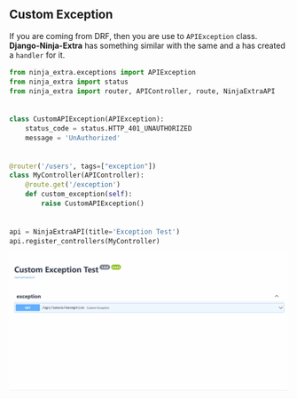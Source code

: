 ## Custom Exception

If you are coming from DRF, then you are use to `APIException` class.
**Django-Ninja-Extra** has something similar with the same and a has created
a `handler` for it.

```python
from ninja_extra.exceptions import APIException
from ninja_extra import status
from ninja_extra import router, APIController, route, NinjaExtraAPI


class CustomAPIException(APIException):
    status_code = status.HTTP_401_UNAUTHORIZED
    message = 'UnAuthorized'

    
@router('/users', tags=["exception"])
class MyController(APIController):
    @route.get('/exception')
    def custom_exception(self):
        raise CustomAPIException()

    
api = NinjaExtraAPI(title='Exception Test')
api.register_controllers(MyController)
```
![Preview](../../../docs/images/custom_exception.gif)